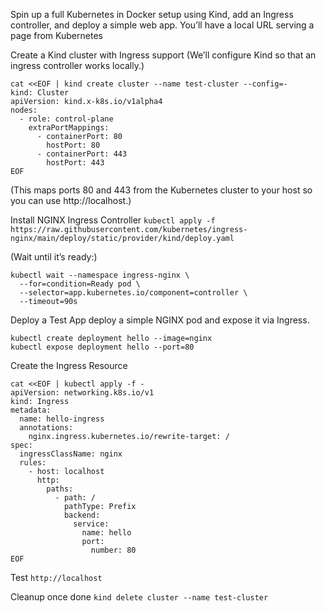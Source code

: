 Spin up a full Kubernetes in Docker setup using Kind, add an Ingress controller, and deploy a simple web app.
You’ll have a local URL serving a page from Kubernetes 


Create a Kind cluster with Ingress support
(We’ll configure Kind so that an ingress controller works locally.)

```
cat <<EOF | kind create cluster --name test-cluster --config=-
kind: Cluster
apiVersion: kind.x-k8s.io/v1alpha4
nodes:
  - role: control-plane
    extraPortMappings:
      - containerPort: 80
        hostPort: 80
      - containerPort: 443
        hostPort: 443
EOF
```

(This maps ports 80 and 443 from the Kubernetes cluster to your host so you can use http://localhost.)



Install NGINX Ingress Controller
`kubectl apply -f https://raw.githubusercontent.com/kubernetes/ingress-nginx/main/deploy/static/provider/kind/deploy.yaml`


(Wait until it’s ready:)
```
kubectl wait --namespace ingress-nginx \
  --for=condition=Ready pod \
  --selector=app.kubernetes.io/component=controller \
  --timeout=90s
```


Deploy a Test App
deploy a simple NGINX pod and expose it via Ingress.

```
kubectl create deployment hello --image=nginx
kubectl expose deployment hello --port=80
```


Create the Ingress Resource
```
cat <<EOF | kubectl apply -f -
apiVersion: networking.k8s.io/v1
kind: Ingress
metadata:
  name: hello-ingress
  annotations:
    nginx.ingress.kubernetes.io/rewrite-target: /
spec:
  ingressClassName: nginx
  rules:
    - host: localhost
      http:
        paths:
          - path: /
            pathType: Prefix
            backend:
              service:
                name: hello
                port:
                  number: 80
EOF
```


Test
`http://localhost`



Cleanup once done
`kind delete cluster --name test-cluster`






